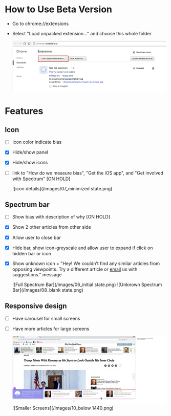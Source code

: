 # How to Use Beta Version
- Go to chrome://extensions
- Select "Load unpacked extension..." and choose this whole folder

  ![help screenshot](/images/install_screenshot.png)

# Features
## Icon
- [ ] Icon color indicate bias
- [x] Hide/show panel
- [x] Hide/show icons
- [ ] link to "How do we measure bias", "Get the iOS app", and "Get involved with Spectrum" [ON HOLD]

  ![icon details](/images/07_minimized state.png)

## Spectrum bar
- [ ] Show bias with description of why [ON HOLD]
- [x] Show 2 other articles from other side
- [x] Allow user to close bar
- [x] Hide bar, show icon-greyscale and allow user to expand if click on hidden bar or icon
- [x] Show unknown icon + "Hey! We couldn’t find any similar articles from opposing viewpoints. Try a different article or [email](mailto:spectrum_email_account) us with suggestions." message

  ![Full Spectrum Bar](/images/06_initial state.png)
  ![Unknown Spectrum Bar](/images/08_blank state.png)

## Responsive design
- [ ] Have carousel for small screens
- [ ] Have more articles for large screens

  ![Larger Screens](/images/09_1920px.png)
  ![Smaller Screens](/images/10_below 1440.png)
